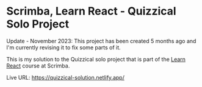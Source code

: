 # Scrimba, Learn React - Quizzical Solo Project
Update - November 2023: This project has been created 5 months ago and I'm currently revising it to fix some parts of it.

This is my solution to the Quizzical solo project that is part of the [Learn React](https://scrimba.com/learn/learnreact) course at Scrimba.

Live URL: https://quizzical-solution.netlify.app/